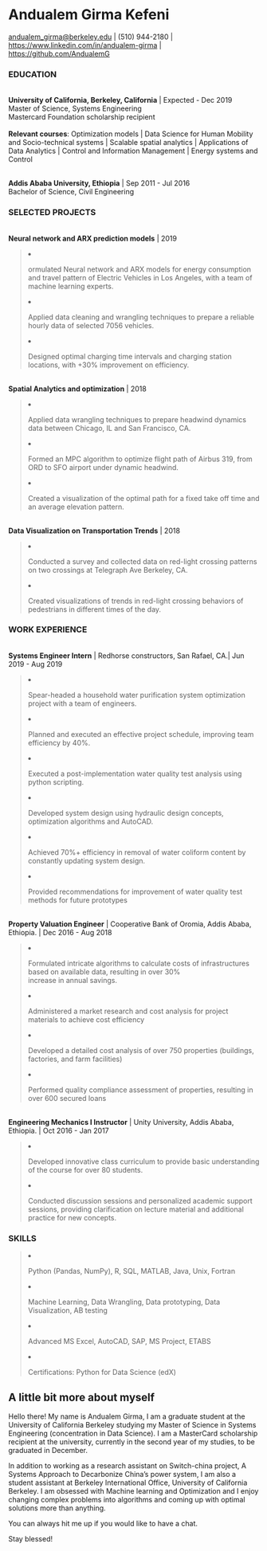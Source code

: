 # **Andualem Girma Kefeni**
andualem_girma@berkeley.edu | (510) 944-2180 | https://www.linkedin.com/in/andualem-girma | https://github.com/AndualemG
### **EDUCATION**
<br />**University of California, Berkeley, California** | Expected - Dec 2019
<br />Master of Science, Systems Engineering 
<br />Mastercard Foundation scholarship recipient  
<br />**Relevant courses**: Optimization models | Data Science for Human Mobility and Socio-technical systems | Scalable spatial analytics | Applications of Data Analytics | Control and Information Management | Energy systems and Control

<br />**Addis Ababa University, Ethiopia** | Sep 2011 - Jul 2016
<br />Bachelor of Science, Civil Engineering

### SELECTED PROJECTS
<br />**Neural network and ARX prediction models** | 2019
><li> <p>ormulated Neural network and ARX models for energy consumption and travel pattern of Electric Vehicles in Los Angeles, with a team of machine learning experts.
><li> <p>Applied data cleaning and wrangling techniques to prepare a reliable hourly data of selected 7056 vehicles.
><li> <p>Designed optimal charging time intervals and charging station locations, with +30% improvement on efficiency.

<br />**Spatial Analytics and optimization** | 2018
><li> <p>Applied data wrangling techniques to prepare headwind dynamics data between Chicago, IL and San Francisco, CA. 
><li> <p>Formed an MPC algorithm to optimize flight path of Airbus 319, from ORD to SFO airport under dynamic headwind.
><li> <p>Created a visualization of the optimal path for a fixed take off time and an average elevation pattern. 

<br />**Data Visualization on Transportation Trends** | 2018
><li> <p>Conducted a survey and collected data on red-light crossing patterns on two crossings at Telegraph Ave Berkeley, CA. 
><li> <p>Created visualizations of trends in red-light crossing behaviors of pedestrians in different times of the day.

### WORK EXPERIENCE
<br />**Systems Engineer Intern** | Redhorse constructors, San Rafael, CA.| Jun 2019 - Aug 2019
><li> <p>Spear-headed a household water purification system optimization project with a team of engineers.
><li> <p>Planned and executed an effective project schedule, improving team efficiency by 40%.
><li> <p>Executed a post-implementation water quality test analysis using python scripting.
><li> <p>Developed system design using hydraulic design concepts, optimization algorithms and AutoCAD.
><li> <p>Achieved 70%+ efficiency in removal of water coliform content by constantly updating system design.
><li> <p>Provided recommendations for improvement of water quality test methods for future prototypes

<br />**Property Valuation Engineer** | Cooperative Bank of Oromia, Addis Ababa, Ethiopia. | Dec 2016 - Aug 2018
><li> <p>Formulated intricate algorithms to calculate costs of infrastructures based on available data, resulting in over 30% <br />increase in annual savings.
><li> <p>Administered a market research and cost analysis for project materials to achieve cost efficiency
><li> <p>Developed a detailed cost analysis of over 750 properties (buildings, factories, and farm facilities)
><li> <p>Performed quality compliance assessment of properties, resulting in over 600 secured loans 

<br />**Engineering Mechanics I Instructor** | Unity University, Addis Ababa, Ethiopia. | Oct 2016 - Jan 2017
><li> <p>Developed innovative class curriculum to provide basic understanding of the course for over 80 students.
><li> <p>Conducted discussion sessions and personalized academic support sessions, providing clarification on lecture material and additional practice for new concepts.

### SKILLS
><li> <p>Python (Pandas, NumPy), R, SQL, MATLAB, Java, Unix, Fortran </p></li>
><li> <p>Machine Learning, Data Wrangling, Data prototyping, Data Visualization, AB testing </p></li>
><li> <p>Advanced MS Excel, AutoCAD, SAP, MS Project, ETABS</p></li>
><li> <p>Certifications: Python for Data Science (edX)</p></li>

## A little bit more about myself
Hello there! My name is Andualem Girma, I am a graduate student at the University of California Berkeley studying my Master of Science in Systems Engineering (concentration in Data Science). I am a MasterCard scholarship recipient at the university, currently in the second year of my studies, to be graduated in December. 

In addition to working as a research assistant on Switch-china project, A Systems Approach to Decarbonize China’s power system, I am also a student assistant at Berkeley International Office, University of California Berkeley.
I am obsessed with Machine learning and Optimization and I enjoy changing complex problems into algorithms and coming up with optimal solutions more than anything.

You can always hit me up if you would like to have a chat.

Stay blessed!
